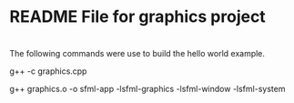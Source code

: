 # README File for graphics project
#
The following commands were use to build the hello world example.


g++ -c graphics.cpp


g++ graphics.o -o sfml-app -lsfml-graphics -lsfml-window -lsfml-system


